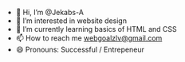 - 👋 Hi, I’m @Jekabs-A
- 👀 I’m interested in website design
- 🌱 I’m currently learning basics of HTML and CSS
- 📫 How to reach me webgoalzlv@gmail.com
- 😄 Pronouns: Successful / Entrepeneur

<!---
Jekabs-A/Jekabs-A is a ✨ special ✨ repository because its `README.md` (this file) appears on your GitHub profile.
You can click the Preview link to take a look at your changes.
--->
